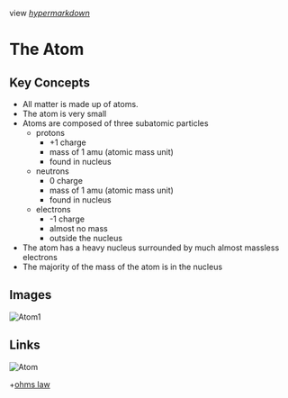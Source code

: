 view [*hypermarkdown*](http://hypermarkdown.herokuapp.com)

The Atom
========

Key Concepts
------------
- All matter is made up of atoms.
- The atom is very small
- Atoms are composed of three subatomic particles
  - protons
    - +1 charge
    - mass of 1 amu (atomic mass unit)
    - found in nucleus
  - neutrons
    - 0 charge
    - mass of 1 amu (atomic mass unit)
    - found in nucleus
  - electrons
    - -1 charge
    - almost no mass
    - outside the nucleus
- The atom has a heavy nucleus surrounded by much almost massless electrons
- The majority of the mass of the atom is in the nucleus


Images
-------
![Atom1](http://www.ducksters.com/science/atom.gif)


Links
------
![Atom](https://www.youtube.com/watch?v=_lNF3_30lUE)


+[ohms law](https://github.com/mixmix/nice_eqns/blob/master/physics/ohms_law.md)

